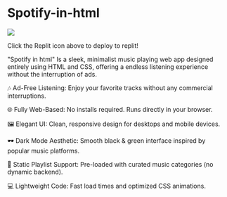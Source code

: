 # Spotify-in-html

[![](https://upload.wikimedia.org/wikipedia/commons/thumb/7/78/New_Replit_Logo.svg/240px-New_Replit_Logo.svg.png)](https://replit.com/@dylanpapaw/Spotify-Cracked-but-in-html?v=1)

Click the Replit icon above to deploy to replit!

"Spotify in html" Is a sleek, minimalist music playing web app designed entirely using HTML and CSS, offering a endless listening experience without the interruption of ads.

🎶 Ad-Free Listening: Enjoy your favorite tracks without any commercial interruptions.

🌐 Fully Web-Based: No installs required. Runs directly in your browser.

🖼️ Elegant UI: Clean, responsive design for desktops and mobile devices.

🕶️ Dark Mode Aesthetic: Smooth black & green interface inspired by popular music platforms.

📂 Static Playlist Support: Pre-loaded with curated music categories (no dynamic backend).

💻 Lightweight Code: Fast load times and optimized CSS animations.
